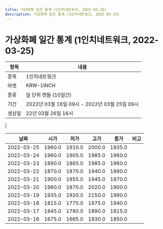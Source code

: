 ```yaml
---
title: 가상화폐 일간 통계 (1인치네트워크, 2022-03-25)
description: 가상화폐 일간 통계 (1인치네트워크, 2022-03-25)
---
```


가상화폐 일간 통계 (1인치네트워크, 2022-03-25)
===

|항목|내용|
|--|--|
|종목|1인치네트워크|
|마켓|KRW-1INCH|
|종류|일 단위 캔들 (10일간)|
|기간|2022년 03월 16일 09시 - 2022년 03월 25일 09시|
|생성일|22년 03월 26일 16시|
|

|날짜|시가|저가|고가|종가|비고|
|--|--|--|--|--|--|
|2022-03-25|1960.0|1910.0|2000.0|1935.0|    |
|2022-03-24|1960.0|1905.0|1985.0|1960.0|    |
|2022-03-23|1890.0|1865.0|1985.0|1960.0|    |
|2022-03-22|1870.0|1870.0|1940.0|1890.0|    |
|2022-03-21|1900.0|1855.0|1945.0|1870.0|    |
|2022-03-20|1980.0|1870.0|2020.0|1900.0|    |
|2022-03-19|1935.0|1920.0|2150.0|1990.0|    |
|2022-03-18|1815.0|1775.0|1975.0|1940.0|    |
|2022-03-17|1845.0|1780.0|1890.0|1815.0|    |
|2022-03-16|1675.0|1665.0|1930.0|1850.0|    |
